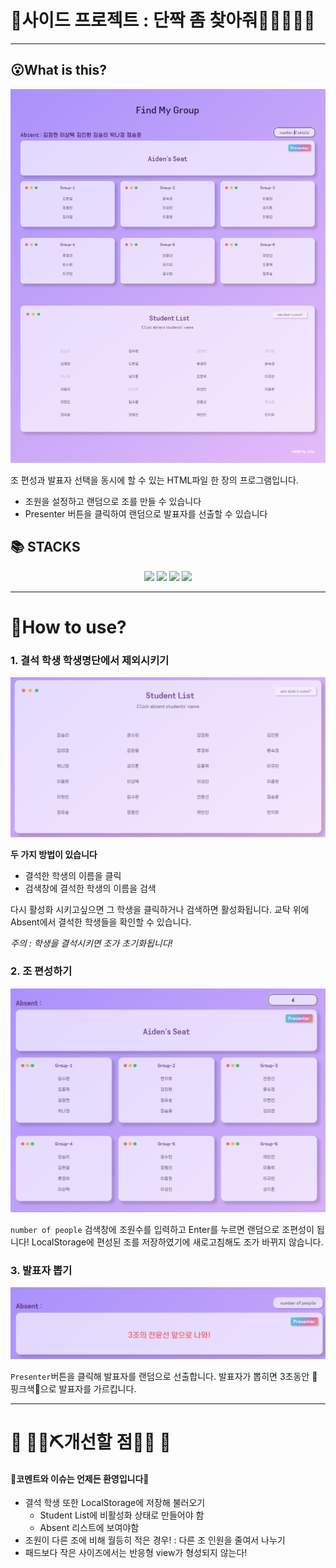 # 👭사이드 프로젝트 : 단짝 좀 찾아줘👨🏻‍🤝‍👨🏻
***
## 😮What is this?
![image-20220614214020541](README.assets/image-20220614214020541.png)

조 편성과 발표자 선택을 동시에 할 수 있는 HTML파일 한 장의 프로그램입니다.

- 조원을 설정하고 랜덤으로 조를 만들 수 있습니다
- Presenter 버튼을 클릭하여 랜덤으로 발표자를 선출할 수 있습니다  
## 📚 STACKS  
<div align=center>
    <img src="https://img.shields.io/badge/html5-E34F26?style=for-the-badge&logo=html5&logoColor=white">
    <img src="https://img.shields.io/badge/css3-1572B6?style=for-the-badge&logo=css3&logoColor=white">
    <img src="https://img.shields.io/badge/vue.js-4FC08D?style=for-the-badge&logo=vue.js&logoColor=white">
    <img src="https://img.shields.io/badge/bootstrap-7952B3?style=for-the-badge&logo=bootstrap&logoColor=white">
</div>
  

  

***
# 📖How to use?
### 1. 결석 학생 학생명단에서 제외시키기  

![image-20220614211332776](README.assets/image-20220614211332776.png)

__두 가지 방법이 있습니다__  

- 결석한 학생의 이름을 클릭
- 검색창에 결석한 학생의 이름을 검색 

다시 활성화 시키고싶으면 그 학생을 클릭하거나 검색하면 활성화됩니다. 교탁 위에 Absent에서 결석한 학생들을 확인할 수 있습니다.

_주의 : 학생을 결석시키면 조가  초기화됩니다!_  

  

### 2. 조 편성하기

![image-20220614211708950](README.assets/image-20220614211708950.png)

`number of people` 검색창에 조원수를 입력하고 Enter를 누르면 랜덤으로 조편성이 됩니다!
LocalStorage에 편성된 조를 저장하였기에 새로고침해도 조가 바뀌지 않습니다.

  

### 3. 발표자 뽑기
![image-20220614212043500](README.assets/image-20220614212043500.png)

`Presenter`버튼을 클릭해 발표자를 랜덤으로 선출합니다.
발표자가 뽑히면 3초동안 🎀핑크색🎀으로 발표자를 가르킵니다.

  

  



***

# 🚧 👷‍♀️⛏개선할 점👷🔧️ 🚧



#### 🎈코멘트와 이슈는 언제든 환영입니다🎈
  
- 결석 학생 또한 LocalStorage에 저장해 불러오기
  - Student List에 비활성화 상태로 만들어야 함
  - Absent 리스트에 보여야함
- 조원이 다른 조에 비해 월등히 적은 경우! : 다른 조 인원을 줄여서 나누기
- 패드보다 작은 사이즈에서는 반응형 view가 형성되지 않는다!

